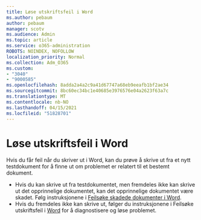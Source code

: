 ```yaml
---
title: Løse utskriftsfeil i Word
ms.author: pebaum
author: pebaum
manager: scotv
ms.audience: Admin
ms.topic: article
ms.service: o365-administration
ROBOTS: NOINDEX, NOFOLLOW
localization_priority: Normal
ms.collection: Adm_O365
ms.custom:
- "3040"
- "9000585"
ms.openlocfilehash: 8adda2a4a2c9a41d67747a68eb9eeafb1bf2ae34
ms.sourcegitcommit: 8bc60ec34bc1e40685e3976576e04a2623f63a7c
ms.translationtype: MT
ms.contentlocale: nb-NO
ms.lasthandoff: 04/15/2021
ms.locfileid: "51828701"
---
```

# <a name="resolving-print-failures-in-word"></a>Løse utskriftsfeil i Word

Hvis du får feil når du skriver ut i Word, kan du prøve å skrive ut fra et nytt testdokument for å finne ut om problemet er relatert til et bestemt dokument.

- Hvis du kan skrive ut fra testdokumentet, men fremdeles ikke kan skrive ut det opprinnelige dokumentet, kan det opprinnelige dokumentet være skadet. Følg instruksjonene i [Feilsøke skadede dokumenter i Word](https://docs.microsoft.com/office/troubleshoot/word/damaged-documents-in-word#update-microsoft-office-and-windows).
- Hvis du fremdeles ikke kan skrive ut, følger du instruksjonene i Feilsøke utskriftsfeil i [Word](https://docs.microsoft.com/office/troubleshoot/word/print-failures-in-word) for å diagnostisere og løse problemet.
